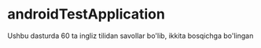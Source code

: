 # androidTestApplication
Ushbu dasturda 60 ta ingliz tilidan savollar bo'lib, ikkita bosqichga bo'lingan
